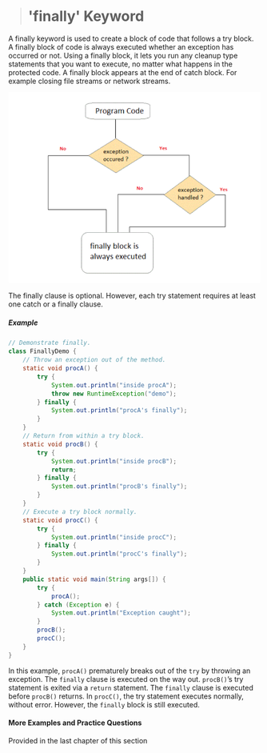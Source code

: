 ># 'finally' Keyword

A finally keyword is used to create a block of code that follows a try block. A finally block of code is always executed whether an exception has occurred or not. Using a finally block, it lets you run any cleanup type statements that you want to execute, no matter what happens in the protected code. A finally block appears at the end of catch block. For example closing file streams or network streams.

![try-catch-finally Flow Diagram](images/try_catch_finally_flow.PNG)

The finally clause is optional. However, each try statement requires at least
one catch or a finally clause.

##### Example

```java
// Demonstrate finally.
class FinallyDemo {
    // Throw an exception out of the method.
    static void procA() {
        try {
            System.out.println("inside procA");
            throw new RuntimeException("demo");
        } finally {
            System.out.println("procA's finally");
        }
    }
    // Return from within a try block.
    static void procB() {
        try {
            System.out.println("inside procB");
            return;
        } finally {
            System.out.println("procB's finally");
        }
    }
    // Execute a try block normally.
    static void procC() {
        try {
            System.out.println("inside procC");
        } finally {
            System.out.println("procC's finally");
        }
    }
    public static void main(String args[]) {
        try {
            procA();
        } catch (Exception e) {
            System.out.println("Exception caught");
        }
        procB();
        procC();
    }
}
```

In this example, `procA()` prematurely breaks out of the `try` by throwing an exception. The `finally` clause is executed on the way out. `procB()`’s try statement is exited via a `return` statement. The `finally` clause is executed before `procB()` returns. In `procC()`, the try statement executes normally, without error. However, the `finally` block is still executed.


#### More Examples and Practice Questions
Provided in the last chapter of this section